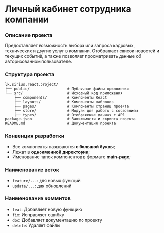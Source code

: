 # Личный кабинет сотрудника компании

### Описание проекта
Предоставляет возможность выбора или запроса кадровых, технических и других услуг в компании. Отображает список новостей и текущих событий, а также позволяет просматривать данные об авторизованном пользователе.

### Структура проекта
```
lk.sirius.react.project/
├── public/                 # Публичные файлы приложения
└── src/                    # Исходный код приложения
    ├── components/         # Компоненты React
    ├── layouts/            # Компоненты шаблонов
    ├── pages/              # Компоненты страниц проекта
    ├── store/              # Модули для работы с состоянием
    ├── types/              # Отображение данных с API
package.json                # Зависимости и скрипты проекта
README.md                   # Документация проекта
```

### Конвенция разработки
- Все компоненты называются **с большой буквы**;
- Лежат в **одноименной директории**;
- Именование папок компонентов в формате **main-page**;

### Наименование веток
- `feature/...`: для новых функций 
- `update/...`: для обновлений

### Наименование коммитов
- `feat`: Добавляет новую функцию
- `fix`: Исправляет ошибку
- `doc`: Добавляет документацию по проекту
- `delete`: Удаляет файлы 
